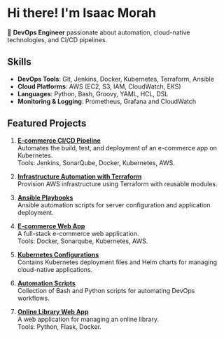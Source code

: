 # Hi there! I'm Isaac Morah  

🎯 **DevOps Engineer** passionate about automation, cloud-native technologies, and CI/CD pipelines.  

## Skills  
- **DevOps Tools**: Git, Jenkins, Docker, Kubernetes, Terraform, Ansible  
- **Cloud Platforms**: AWS (EC2, S3, IAM, CloudWatch, EKS)  
- **Languages**: Python, Bash, Groovy, YAML, HCL, DSL 
- **Monitoring & Logging**: Prometheus, Grafana and CloudWatch  

## Featured Projects  
1. **[E-commerce CI/CD Pipeline](https://github.com/IsaacMorah/CICD.git)**  
   Automates the build, test, and deployment of an e-commerce app on Kubernetes.  
   Tools: Jenkins, SonarQube, Docker, Kubernetes, AWS.  

2. **[Infrastructure Automation with Terraform](https://github.com/IsaacMorah/terraform-files.git)**  
   Provision AWS infrastructure using Terraform with reusable modules.  

3. **[Ansible Playbooks](https://github.com/IsaacMorah/ansible.git)**  
   Ansible automation scripts for server configuration and application deployment.  

4. **[E-commerce Web App](https://github.com/IsaacMorah/ecom-web-app.git)**  
   A full-stack e-commerce web application.  
   Tools: Docker, Sonarqube, Kubernetes, AWS.  

5. **[Kubernetes Configurations](https://github.com/IsaacMorah/k8s-files.git)**  
   Contains Kubernetes deployment files and Helm charts for managing cloud-native applications.  

6. **[Automation Scripts](https://github.com/IsaacMorah/scripts.git)**  
   Collection of Bash and Python scripts for automating DevOps workflows.  

7. **[Online Library Web App](https://github.com/IsaacMorah/online-library-webapp.git)**  
   A web application for managing an online library.  
   Tools: Python, Flask, Docker.  

 


